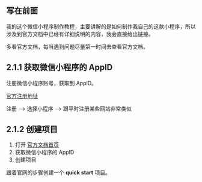 ## 写在前面

我的这个微信小程序制作教程，主要讲解的是如何制作我自己的这款小程序，所以涉及到官方文档中已经有详细说明的内容，我会直接给出链接。

多看官方文档，每当遇到问题尽量第一时间去查看官方文档。

## 2.1.1 获取微信小程序的 AppID

注册微信小程序账号，获取到 AppID。

[官方注册地址](https://mp.weixin.qq.com/)

注册 --> 选择小程序 --> 跟平时注册某些网站非常类似

## 2.1.2 创建项目

1. 打开 [官方文档首页](https://mp.weixin.qq.com/debug/wxadoc/dev/)
2. 获取微信小程序的 AppID
3. 创建项目

跟着官网的步骤创建一个 **quick start** 项目。